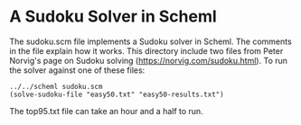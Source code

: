 # A Sudoku Solver in Scheml
The sudoku.scm file implements a Sudoku solver in Scheml. The comments in
the file explain how it works. This directory include two files from
Peter Norvig's page on Sudoku solving (https://norvig.com/sudoku.html).
To run the solver against one of these files:
```shell
../../scheml sudoku.scm
(solve-sudoku-file "easy50.txt" "easy50-results.txt")
```

The top95.txt file can take an hour and a half to run.
